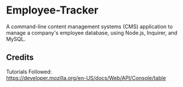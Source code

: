 # Employee-Tracker
A command-line content management systems (CMS) application to manage a company's employee database, using Node.js, Inquirer, and MySQL.
## Credits
Tutorials Followed:<br>
https://developer.mozilla.org/en-US/docs/Web/API/Console/table
